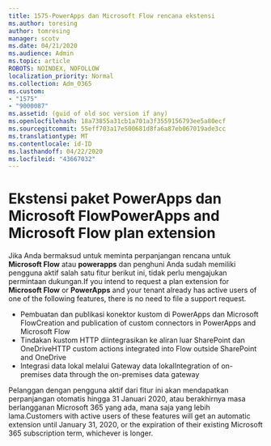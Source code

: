 ```yaml
---
title: 1575-PowerApps dan Microsoft Flow rencana ekstensi
ms.author: toresing
author: tomresing
manager: scotv
ms.date: 04/21/2020
ms.audience: Admin
ms.topic: article
ROBOTS: NOINDEX, NOFOLLOW
localization_priority: Normal
ms.collection: Adm_O365
ms.custom:
- "1575"
- "9000087"
ms.assetid: (guid of old soc version if any)
ms.openlocfilehash: 18a73855a31cb1a701a3f3559156793ee5a80ecf
ms.sourcegitcommit: 55eff703a17e500681d8fa6a87eb067019ade3cc
ms.translationtype: MT
ms.contentlocale: id-ID
ms.lasthandoff: 04/22/2020
ms.locfileid: "43667032"
---
```

# <a name="powerapps-and-microsoft-flow-plan-extension"></a><span data-ttu-id="930c7-102">Ekstensi paket PowerApps dan Microsoft Flow</span><span class="sxs-lookup"><span data-stu-id="930c7-102">PowerApps and Microsoft Flow plan extension</span></span>

<span data-ttu-id="930c7-103">Jika Anda bermaksud untuk meminta perpanjangan rencana untuk **Microsoft Flow** atau **powerapps** dan penghuni Anda sudah memiliki pengguna aktif salah satu fitur berikut ini, tidak perlu mengajukan permintaan dukungan.</span><span class="sxs-lookup"><span data-stu-id="930c7-103">If you intend to request a plan extension for **Microsoft Flow** or **PowerApps** and your tenant already has active users of one of the following features, there is no need to file a support request.</span></span>

- <span data-ttu-id="930c7-104">Pembuatan dan publikasi konektor kustom di PowerApps dan Microsoft Flow</span><span class="sxs-lookup"><span data-stu-id="930c7-104">Creation and publication of custom connectors in PowerApps and Microsoft Flow</span></span>
- <span data-ttu-id="930c7-105">Tindakan kustom HTTP diintegrasikan ke aliran luar SharePoint dan OneDrive</span><span class="sxs-lookup"><span data-stu-id="930c7-105">HTTP custom actions integrated into Flow outside SharePoint and OneDrive</span></span>
- <span data-ttu-id="930c7-106">Integrasi data lokal melalui Gateway data lokal</span><span class="sxs-lookup"><span data-stu-id="930c7-106">Integration of on-premises data through the on-premises  data gateway</span></span>

<span data-ttu-id="930c7-107">Pelanggan dengan pengguna aktif dari fitur ini akan mendapatkan perpanjangan otomatis hingga 31 Januari 2020, atau berakhirnya masa berlangganan Microsoft 365 yang ada, mana saja yang lebih lama.</span><span class="sxs-lookup"><span data-stu-id="930c7-107">Customers with active users of these features will get an automatic extension until January 31, 2020, or the expiration of their existing Microsoft 365 subscription term, whichever is longer.</span></span>
